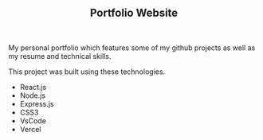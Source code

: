 <h2 align="center">
  Portfolio Website<br/>
  <a href="" target="_blank"></a>
</h2>
<div align="center">
  <img alt="" src="" />
</div>

<br/>

My personal portfolio <a href="" target="_blank"></a> which features some of my github projects as well as my resume and technical skills.<br/>

This project was built using these technologies.

- React.js
- Node.js
- Express.js
- CSS3
- VsCode
- Vercel
